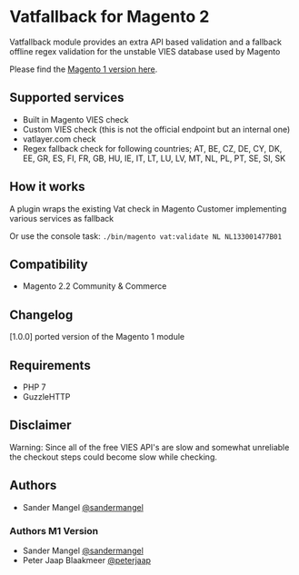 # Vatfallback for Magento 2

Vatfallback module provides an extra API based validation and a fallback offline regex validation 
for the unstable VIES database used by Magento

Please find the [Magento 1 version here](https://github.com/sandermangel/rkvatfallback/).

## Supported services

- Built in Magento VIES check
- Custom VIES check (this is not the official endpoint but an internal one)
- vatlayer.com check
- Regex fallback check for following countries; AT, BE, CZ, DE, CY, DK, EE, GR, ES, FI, FR, GB, HU, IE, IT, LT, LU, LV, MT, NL, PL, PT, SE, SI, SK

## How it works
A plugin wraps the existing Vat check in Magento Customer implementing various services as fallback

Or use the console task:
`./bin/magento vat:validate NL NL133001477B01`

## Compatibility

- Magento 2.2 Community & Commerce

## Changelog
[1.0.0] ported version of the Magento 1 module

## Requirements
- PHP 7
- GuzzleHTTP

## Disclaimer

Warning: Since all of the free VIES API's are slow and somewhat unreliable the checkout steps could become slow while checking.

## Authors

- Sander Mangel [@sandermangel](https://twitter.com/sandermangel)

### Authors M1 Version

- Sander Mangel [@sandermangel](https://twitter.com/sandermangel)
- Peter Jaap Blaakmeer [@peterjaap](https://twitter.com/peterjaap)
